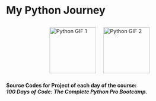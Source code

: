# My Python Journey
<div style="display: flex; justify-content: center;">
    <img src="https://media.giphy.com/media/KAq5w47R9rmTuvWOWa/giphy.gif?cid=790b7611an4sletd95u0cuj83s6ruar1mz9tiddte76fwh3j&ep=v1_gifs_search&rid=giphy.gif&ct=g" alt="Python GIF 1" style="height: 125px; margin: 10px;">
    <img src="https://media.giphy.com/media/coxQHKASG60HrHtvkt/giphy.gif?cid=790b7611nn1ylh0vaf1p7ze3heqsyxg1uq7lx5i4yp0h0lhz&ep=v1_gifs_search&rid=giphy.gif&ct=g" alt="Python GIF 2" style="height: 125px; margin: 10px;">
</div>


**Source Codes for Project of each day of the course:**  
***100 Days of Code: The Complete Python Pro Bootcamp.***
